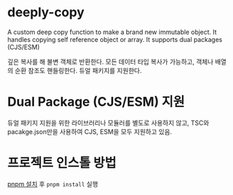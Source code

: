 # deeply-copy

A custom deep copy function to make a brand new immutable object. It handles copying self reference object or array. It supports dual packages (CJS/ESM)

깊은 복사를 해 불변 객체로 반환한다. 모든 데이터 타입 복사가 가능하고, 객체나 배열의 순환 참조도 핸들링한다. 듀얼 패키지를 지원한다.

# Dual Package (CJS/ESM) 지원

듀얼 패키지 지원을 위한 라이브러리나 모듈러를 별도로 사용하지 않고, TSC와 pacakge.json만을 사용하여 CJS, ESM을 모두 지원하고 있음.

# 프로젝트 인스톨 방법

[pnpm 설치](https://pnpm.io/installation) 후 `pnpm install` 실행
